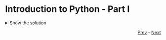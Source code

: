 # Introduction to Python - Part I

<details>
  <summary>Show the solution</summary>
  
  ```python
  
  print("This is the solution")
  
  ```
</details>


<div align="right">
   
   [Prev](/README.md) - [Next](sessions/python_one/Readme.md)
</div>
